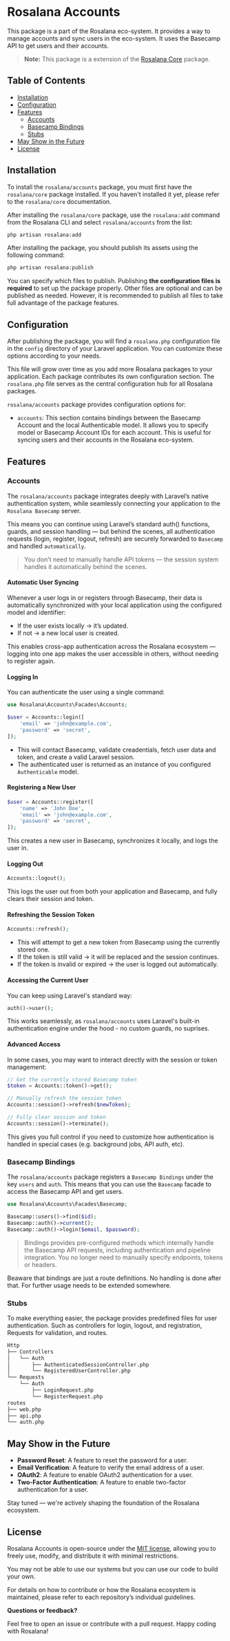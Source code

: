 # Rosalana Accounts

This package is a part of the Rosalana eco-system. It provides a way to manage accounts and sync users in the eco-system. It uses the Basecamp API to get users and their accounts.

> **Note:** This package is a extension of the [Rosalana Core](https://packagist.org/packages/rosalana/core) package.

## Table of Contents

- [Installation](#installation)
- [Configuration](#configuration)
- [Features](#features)
  - [Accounts](#accounts)
  - [Basecamp Bindings](#basecamp-bindings)
  - [Stubs](#stubs)
- [May Show in the Future](#may-show-in-the-future)
- [License](#license)

## Installation

To install the `rosalana/accounts` package, you must first have the `rosalana/core` package installed. If you haven't installed it yet, please refer to the `rosalana/core` documentation.

After installing the `rosalana/core` package, use the `rosalana:add` command from the Rosalana CLI and select `rosalana/accounts` from the list:

```bash
php artisan rosalana:add
```

After installing the package, you should publish its assets using the following command:

```bash
php artisan rosalana:publish
```

You can specify which files to publish. Publishing **the configuration files is required** to set up the package properly. Other files are optional and can be published as needed. However, it is recommended to publish all files to take full advantage of the package features.

## Configuration

After publishing the package, you will find a `rosalana.php` configuration file in the `config` directory of your Laravel application. You can customize these options according to your needs.

This file will grow over time as you add more Rosalana packages to your application. Each package contributes its own configuration section. The `rosalana.php` file serves as the central configuration hub for all Rosalana packages.

`rosalana/accounts` package provides configuration options for:

- `accounts`: This section contains bindings between the Basecamp Account and the local Authenticable model. It allows you to specify model or Basecamp Account IDs for each account. This is useful for syncing users and their accounts in the Rosalana eco-system.

## Features

### Accounts

The `rosalana/accounts` package integrates deeply with Laravel’s native authentication system, while seamlessly connecting your application to the `Rosalana Basecamp` server.

This means you can continue using Laravel’s standard auth() functions, guards, and session handling — but behind the scenes, all authentication requests (login, register, logout, refresh) are securely forwarded to `Basecamp` and handled `automatically`.

> You don’t need to manually handle API tokens — the session system handles it automatically behind the scenes.

#### Automatic User Syncing

Whenever a user logs in or registers through Basecamp, their data is automatically synchronized with your local application using the configured model and identifier:

- If the user exists locally → it’s updated.
- If not → a new local user is created.

This enables cross-app authentication across the Rosalana ecosystem — logging into one app makes the user accessible in others, without needing to register again.

#### Logging In

You can authenticate the user using a single command:

```php
use Rosalana\Accounts\Facades\Accounts;

$user = Accounts::login([
    'email' => 'john@example.com',
    'password' => 'secret',
]);
```

- This will contact Basecamp, validate creadentials, fetch user data and token, and create a valid Laravel session.
- The authenticated user is returned as an instance of you configured `Authenticable` model.

#### Registering a New User

```php
$user = Accounts::register([
    'name' => 'John Doe',
    'email' => 'john@example.com',
    'password' => 'secret',
]);
```

This creates a new user in Basecamp, synchronizes it locally, and logs the user in.

#### Logging Out

```php
Accounts::logout();
```

This logs the user out from both your application and Basecamp, and fully clears their session and token.

#### Refreshing the Session Token

```php
Accounts::refresh();
```

- This will attempt to get a new token from Basecamp using the currently stored one.
- If the token is still valid → it will be replaced and the session continues.
- If the token is invalid or expired → the user is logged out automatically.

#### Accessing the Current User

You can keep using Laravel's standard way:

```php
auth()->user();
```

This works seamlessly, as `rosalana/accounts` uses Laravel's built-in authentication engine under the hood - no custom guards, no suprises.

#### Advanced Access

In some cases, you may want to interact directly with the session or token management:

```php
// Get the currently stored Basecamp token
$token = Accounts::token()->get();

// Manually refresh the session token
Accounts::session()->refresh($newToken);

// Fully clear session and token
Accounts::session()->terminate();
```

This gives you full control if you need to customize how authentication is handled in special cases (e.g. background jobs, API auth, etc).

### Basecamp Bindings

The `rosalana/accounts` package registers a `Basecamp Bindings` under the key `users` and `auth`. This means that you can use the `Basecamp` facade to access the Basecamp API and get users.

```php
use Rosalana\Accounts\Facades\Basecamp;

Basecamp::users()->find($id);
Basecamp::auth()->current();
Basecamp::auth()->login($email, $password);
```



> Bindings provides pre-configured methods which internally handle the Basecamp API requests, including authentication and pipeline integration. You no longer need to manually specify endpoints, tokens or headers.

Beaware that bindings are just a route definitions. No handling is done after that. For further usage needs to be extended somewhere.

### Stubs

To make everything easier, the package provides predefined files for user authentication. Such as controllers for login, logout, and registration, Requests for validation, and routes.

```bash
Http
├── Controllers
│   └── Auth
│       ├── AuthenticatedSessionController.php
│       └── RegisteredUserController.php
└── Requests
    └── Auth
        ├── LoginRequest.php
        └── RegisterRequest.php
routes
├── web.php
├── api.php
└── auth.php
```

## May Show in the Future

- **Password Reset**: A feature to reset the password for a user.
- **Email Verification**: A feature to verify the email address of a user.
- **OAuth2**: A feature to enable OAuth2 authentication for a user.
- **Two-Factor Authentication**: A feature to enable two-factor authentication for a user.

Stay tuned — we're actively shaping the foundation of the Rosalana ecosystem.

## License

Rosalana Accounts is open-source under the [MIT license](/LICENCE), allowing you to freely use, modify, and distribute it with minimal restrictions.

You may not be able to use our systems but you can use our code to build your own.

For details on how to contribute or how the Rosalana ecosystem is maintained, please refer to each repository’s individual guidelines.

**Questions or feedback?**

Feel free to open an issue or contribute with a pull request. Happy coding with Rosalana!
